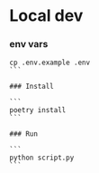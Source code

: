 # Local dev

### env vars

````
cp .env.example .env
```

### Install

```
poetry install
```

### Run

```
python script.py
```

